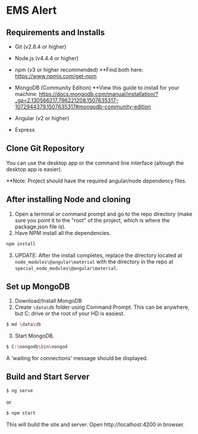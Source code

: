 # EMS Alert


## Requirements and Installs
- Git (v2.8.4 or higher)

- Node.js (v4.4.4 or higher) 
- npm (v3 or higher recommended)
**Find both here: https://www.npmjs.com/get-npm

- MongoDB (Community Edition)
**View this guide to install for your machine: https://docs.mongodb.com/manual/installation/?_ga=2.130566217.796221208.1507635317-1072944379.1507635317#mongodb-community-edition

- Angular (v2 or higher)
- Express

## Clone Git Repository
You can use the desktop app or the command line interface (altough the desktop app is easier). 

**Note: Project should have the required angular/node dependency files. 


## After installing Node and cloning
1. Open a terminal or command prompt and go to the repo directory (make sure you point it to the "root" of the project, which is where the package.json file is).
2. Have NPM install all the dependencies.
```bash
npm install
```
3. UPDATE: After the install completes, replace the directory located at `node_modules\@angular\material` with the directory in the repo at `special_node_modules\@angular\material`.


## Set up MongoDB
1. Download/Install MongoDB
2. Create `\data\db` folder using Command Prompt.  This can be anywhere, but C: drive or the root of your HD is easiest.
```bash
$ md \data\db
```
3. Start MongoDB.
```bash
$ C:\mongodb\bin\mongod
```
A 'waiting for connections' message should be displayed.


## Build and Start Server
```bash
$ ng serve
```
or
```bash
$ npm start
```
This will build the site and server. Open http://localhost:4200 in browser.
